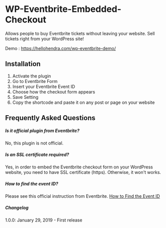 # WP-Eventbrite-Embedded-Checkout
Allows people to buy Eventbrite tickets without leaving your website. Sell tickets right from your WordPress site!

Demo : https://hellohendra.com/wp-eventbrite-demo/

## Installation
1. Activate the plugin
2. Go to Eventbrite Form
3. Insert your Eventbrite Event ID
4. Choose how the checkout form appears
5. Save Setting
6. Copy the shortcode and paste it on any post or page on your website

## Frequently Asked Questions

##### Is it official plugin from Eventbrite?

No, this plugin is not official. 

##### Is an SSL certificate required?

Yes, in order to embed the Eventbrite checkout form on your WordPress website, you need to have SSL certificate (https). Otherwise, it won't works.

##### How to find the event ID?

Please see this official instruction from Eventbrite. [How to Find the Event ID](https://www.eventbrite.com/support/articles/en_US/How_To/how-to-find-the-event-id?lg=en_US)

##### Changelog
1.0.0: January 29, 2019 - First release

